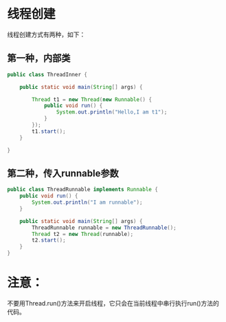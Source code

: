 # 线程创建
线程创建方式有两种，如下：

## 第一种，内部类
```java
public class ThreadInner {

    public static void main(String[] args) {

        Thread t1 = new Thread(new Runnable() {
            public void run() {
                System.out.println("Hello,I am t1");
            }
        });
        t1.start();
    }

}
```

## 第二种，传入runnable参数
```java
public class ThreadRunnable implements Runnable {
    public void run() {
        System.out.println("I am runnable");
    }

    public static void main(String[] args) {
        ThreadRunnable runnable = new ThreadRunnable();
        Thread t2 = new Thread(runnable);
        t2.start();
    }
}
```

# 注意：
不要用Thread.run()方法来开启线程，它只会在当前线程中串行执行run()方法的代码。